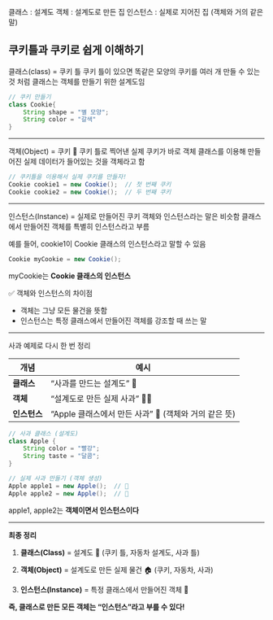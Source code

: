 
클래스 : 설계도
객체 : 설계도로 만든 집
인스턴스 : 실제로 지어진 집 (객체와 거의 같은 말)

## 쿠키틀과 쿠키로 쉽게 이해하기

클래스(class) = 쿠키 틀
쿠키 틀이 있으면 똑같은 모양의 쿠키를 여러 개 만들 수 있는 것 처럼 클래스는 객체를 만들기 위한 설계도임
```java
// 쿠키 만들기
class Cookie{
	String shape = "별 모양";
	String color = "갈색"
}
```

---

객체(Object) = 쿠키 🍪
쿠키 틀로 찍어낸 실제 쿠키가 바로 객체
클래스를 이용해 만들어진 실제 데이터가 들어있는 것을 객체라고 함
```Java
// 쿠키틀을 이용해서 실제 쿠키를 만들자!
Cookie cookie1 = new Cookie();  // 첫 번째 쿠키
Cookie cookie2 = new Cookie();  // 두 번째 쿠키
```

---

인스턴스(Instance) = 실제로 만들어진 쿠키
객체와 인스턴스라는 말은 비슷함
클래스에서 만들어진 객체를 특별히 인스턴스라고 부름

예를 들어, cookie1이 Cookie 클래스의 인스턴스라고 말할 수 있음

```Java
Cookie myCookie = new Cookie();
```
myCookie는 **Cookie 클래스의 인스턴스**

✅ 객체와 인스턴스의 차이점
- 객체는 그냥 모든 물건을 뜻함
- 인스턴스는 특정 클래스에서 만들어진 객체를 강조할 때 쓰는 말

---

사과 예제로 다시 한 번 정리

|**개념**|**예시**|
|---|---|
|**클래스**|“사과를 만드는 설계도” 🍏|
|**객체**|“설계도로 만든 실제 사과” 🍎🍏|
|**인스턴스**|“Apple 클래스에서 만든 사과” 🍎 (객체와 거의 같은 뜻)|
```Java
// 사과 클래스 (설계도)
class Apple {
    String color = "빨강";
    String taste = "달콤";
}

// 실제 사과 만들기 (객체 생성)
Apple apple1 = new Apple();  // 🍎
Apple apple2 = new Apple();  // 🍏
```
apple1, apple2는 **객체이면서 인스턴스이다**

---

**최종 정리**
1. **클래스(Class)** = 설계도 📜 (쿠키 틀, 자동차 설계도, 사과 틀)

2. **객체(Object)** = 설계도로 만든 실제 물건 🏠 (쿠키, 자동차, 사과)

3. **인스턴스(Instance)** = 특정 클래스에서 만들어진 객체 🍎

**즉, 클래스로 만든 모든 객체는 “인스턴스”라고 부를 수 있다!** 